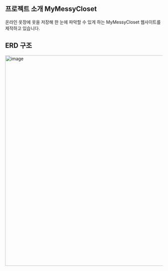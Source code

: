 ## 프로젝트 소개 MyMessyCloset 
온라인 옷장에 옷을 저장해 한 눈에 파악할 수 있게 하는 MyMessyCloset 웹사이트를 제작하고 있습니다.

## ERD 구조
<img width="672" alt="image" src="https://github.com/jsoyun/MyMessyCloset/assets/89512178/c6fd51b5-a8e0-447e-9e80-40cbc8e79ec6">



